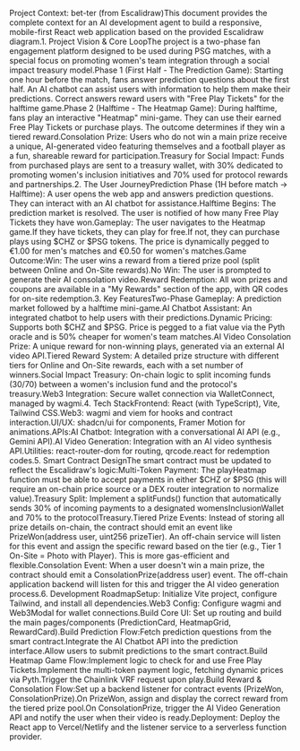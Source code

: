 Project Context: bet-ter (from Escalidraw)This document provides the complete context for an AI development agent to build a responsive, mobile-first React web application based on the provided Escalidraw diagram.1. Project Vision & Core LoopThe project is a two-phase fan engagement platform designed to be used during PSG matches, with a special focus on promoting women's team integration through a social impact treasury model.Phase 1 (First Half - The Prediction Game): Starting one hour before the match, fans answer prediction questions about the first half. An AI chatbot can assist users with information to help them make their predictions. Correct answers reward users with "Free Play Tickets" for the halftime game.Phase 2 (Halftime - The Heatmap Game): During halftime, fans play an interactive "Heatmap" mini-game. They can use their earned Free Play Tickets or purchase plays. The outcome determines if they win a tiered reward.Consolation Prize: Users who do not win a main prize receive a unique, AI-generated video featuring themselves and a football player as a fun, shareable reward for participation.Treasury for Social Impact: Funds from purchased plays are sent to a treasury wallet, with 30% dedicated to promoting women's inclusion initiatives and 70% used for protocol rewards and partnerships.2. The User JourneyPrediction Phase (1H before match -> Halftime): A user opens the web app and answers prediction questions. They can interact with an AI chatbot for assistance.Halftime Begins: The prediction market is resolved. The user is notified of how many Free Play Tickets they have won.Gameplay: The user navigates to the Heatmap game.If they have tickets, they can play for free.If not, they can purchase plays using $CHZ or $PSG tokens. The price is dynamically pegged to €1.00 for men's matches and €0.50 for women's matches.Game Outcome:Win: The user wins a reward from a tiered prize pool (split between Online and On-Site rewards).No Win: The user is prompted to generate their AI consolation video.Reward Redemption: All won prizes and coupons are available in a "My Rewards" section of the app, with QR codes for on-site redemption.3. Key FeaturesTwo-Phase Gameplay: A prediction market followed by a halftime mini-game.AI Chatbot Assistant: An integrated chatbot to help users with their predictions.Dynamic Pricing: Supports both $CHZ and $PSG. Price is pegged to a fiat value via the Pyth oracle and is 50% cheaper for women's team matches.AI Video Consolation Prize: A unique reward for non-winning plays, generated via an external AI video API.Tiered Reward System: A detailed prize structure with different tiers for Online and On-Site rewards, each with a set number of winners.Social Impact Treasury: On-chain logic to split incoming funds (30/70) between a women's inclusion fund and the protocol's treasury.Web3 Integration: Secure wallet connection via WalletConnect, managed by wagmi.4. Tech StackFrontend: React (with TypeScript), Vite, Tailwind CSS.Web3: wagmi and viem for hooks and contract interaction.UI/UX: shadcn/ui for components, Framer Motion for animations.APIs:AI Chatbot: Integration with a conversational AI API (e.g., Gemini API).AI Video Generation: Integration with an AI video synthesis API.Utilities: react-router-dom for routing, qrcode.react for redemption codes.5. Smart Contract DesignThe smart contract must be updated to reflect the Escalidraw's logic:Multi-Token Payment: The playHeatmap function must be able to accept payments in either $CHZ or $PSG (this will require an on-chain price source or a DEX router integration to normalize value).Treasury Split: Implement a splitFunds() function that automatically sends 30% of incoming payments to a designated womensInclusionWallet and 70% to the protocolTreasury.Tiered Prize Events: Instead of storing all prize details on-chain, the contract should emit an event like PrizeWon(address user, uint256 prizeTier). An off-chain service will listen for this event and assign the specific reward based on the tier (e.g., Tier 1 On-Site = Photo with Player). This is more gas-efficient and flexible.Consolation Event: When a user doesn't win a main prize, the contract should emit a ConsolationPrize(address user) event. The off-chain application backend will listen for this and trigger the AI video generation process.6. Development RoadmapSetup: Initialize Vite project, configure Tailwind, and install all dependencies.Web3 Config: Configure wagmi and Web3Modal for wallet connections.Build Core UI: Set up routing and build the main pages/components (PredictionCard, HeatmapGrid, RewardCard).Build Prediction Flow:Fetch prediction questions from the smart contract.Integrate the AI Chatbot API into the prediction interface.Allow users to submit predictions to the smart contract.Build Heatmap Game Flow:Implement logic to check for and use Free Play Tickets.Implement the multi-token payment logic, fetching dynamic prices via Pyth.Trigger the Chainlink VRF request upon play.Build Reward & Consolation Flow:Set up a backend listener for contract events (PrizeWon, ConsolationPrize).On PrizeWon, assign and display the correct reward from the tiered prize pool.On ConsolationPrize, trigger the AI Video Generation API and notify the user when their video is ready.Deployment: Deploy the React app to Vercel/Netlify and the listener service to a serverless function provider.